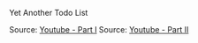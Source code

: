 Yet Another Todo List

Source: [Youtube - Part I](http://goo.gl/kGjCLL)
Source: [Youtube - Part II](http://goo.gl/bRVKvY)

